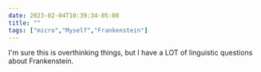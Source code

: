 ---date: 2023-02-04T10:39:34-05:00title: ""tags: ["micro","Myself","Frankenstein"]---I'm sure this is overthinking things, but I have a LOT of linguistic questions about Frankenstein.